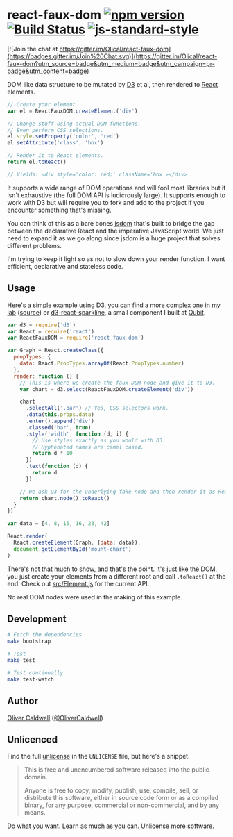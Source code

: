 # react-faux-dom [![npm version](https://badge.fury.io/js/react-faux-dom.svg)](http://badge.fury.io/js/react-faux-dom) [![Build Status](https://travis-ci.org/Olical/react-faux-dom.svg?branch=master)](https://travis-ci.org/Olical/react-faux-dom) [![js-standard-style](https://img.shields.io/badge/code%20style-standard-brightgreen.svg?style=flat)](https://github.com/feross/standard)

[![Join the chat at https://gitter.im/Olical/react-faux-dom](https://badges.gitter.im/Join%20Chat.svg)](https://gitter.im/Olical/react-faux-dom?utm_source=badge&utm_medium=badge&utm_campaign=pr-badge&utm_content=badge)

DOM like data structure to be mutated by [D3][] et al, then rendered to [React][] elements.

```javascript
// Create your element.
var el = ReactFauxDOM.createElement('div')

// Change stuff using actual DOM functions.
// Even perform CSS selections.
el.style.setProperty('color', 'red')
el.setAttribute('class', 'box')

// Render it to React elements.
return el.toReact()

// Yields: <div style='color: red;' className='box'></div>
```

It supports a wide range of DOM operations and will fool most libraries but it isn't exhaustive (the full DOM API is ludicrously large). It supports enough to work with D3 but will require you to fork and add to the project if you encounter something that's missing.

You can think of this as a bare bones [jsdom][] that's built to bridge the gap between the declarative React and the imperative JavaScript world. We just need to expand it as we go along since jsdom is a huge project that solves different problems.

I'm trying to keep it light so as not to slow down your render function. I want efficient, declarative and stateless code.

## Usage

Here's a simple example using D3, you can find a more complex one [in my lab][lab-post] ([source][lab-source]) or [d3-react-sparkline][], a small component I built at [Qubit][].

```javascript
var d3 = require('d3')
var React = require('react')
var ReactFauxDOM = require('react-faux-dom')

var Graph = React.createClass({
  propTypes: {
    data: React.PropTypes.arrayOf(React.PropTypes.number)
  },
  render: function () {
    // This is where we create the faux DOM node and give it to D3.
    var chart = d3.select(ReactFauxDOM.createElement('div'))

    chart
      .selectAll('.bar') // Yes, CSS selectors work.
      .data(this.props.data)
      .enter().append('div')
      .classed('bar', true)
      .style('width', function (d, i) {
        // Use styles exactly as you would with D3.
        // Hyphenated names are camel cased.
        return d * 10
      })
      .text(function (d) {
        return d
      })

    // We ask D3 for the underlying fake node and then render it as React elements.
    return chart.node().toReact()
  }
})

var data = [4, 8, 15, 16, 23, 42]

React.render(
  React.createElement(Graph, {data: data}),
  document.getElementById('mount-chart')
)
```

There's not that much to show, and that's the point. It's just like the DOM, you just create your elements from a different root and call `.toReact()` at the end. Check out [src/Element.js][element] for the current API.

No real DOM nodes were used in the making of this example.

## Development

```bash
# Fetch the dependencies
make bootstrap

# Test
make test

# Test continually
make test-watch
```

## Author

[Oliver Caldwell][author-site] ([@OliverCaldwell][author-twitter])

## Unlicenced

Find the full [unlicense][] in the `UNLICENSE` file, but here's a snippet.

>This is free and unencumbered software released into the public domain.
>
>Anyone is free to copy, modify, publish, use, compile, sell, or distribute this software, either in source code form or as a compiled binary, for any purpose, commercial or non-commercial, and by any means.

Do what you want. Learn as much as you can. Unlicense more software.

[unlicense]: http://unlicense.org/
[author-site]: http://oli.me.uk/
[author-twitter]: https://twitter.com/OliverCaldwell
[d3]: http://d3js.org/
[react]: http://facebook.github.io/react/
[jsdom]: https://github.com/tmpvar/jsdom
[lab-post]: http://lab.oli.me.uk/d3-to-react-again/
[lab-source]: https://github.com/Olical/lab/blob/gh-pages/js/d3-to-react-again/main.js
[d3-react-sparkline]: https://github.com/QubitProducts/d3-react-sparkline
[qubit]: http://www.qubit.com/
[element]: ./src/Element.js
